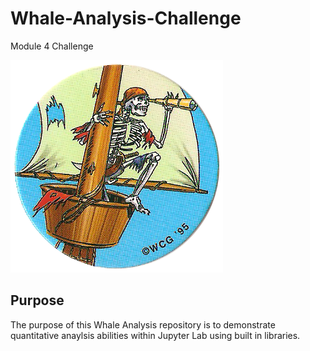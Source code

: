 # Whale-Analysis-Challenge
Module 4 Challenge

![pirate](Images/skeleton_pirate.png)

## Purpose

The purpose of this Whale Analysis repository is to demonstrate quantitative anaylsis abilities within Jupyter Lab using built in libraries. 

